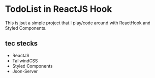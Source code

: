 # TodoList in ReactJS Hook
This is jsut a simple project that I play/code around with ReactHook and Styled Components.

## tec stecks
- ReactJS
- TailwindCSS
- Styled Components
- Json-Server

